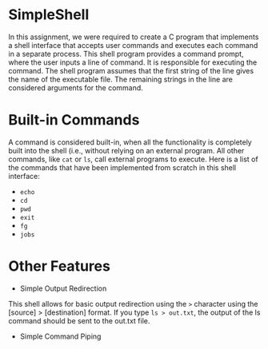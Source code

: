 # SimpleShell

In this assignment, we were required to create a C program that implements a shell interface that 
accepts user commands and executes each command in a separate process. This shell program provides 
a command prompt, where the user inputs a line of command. It is responsible for executing the 
command. The shell program assumes that the first string of the line gives the name of the executable 
file. The remaining strings in the line are considered arguments for the command. 

# Built-in Commands 

A command is considered built-in, when all the functionality is completely built into the shell (i.e., 
without relying on an external program. All other commands, like `cat` or `ls`, call external programs to execute. Here is a list of the commands that have been implemented from scratch in this shell interface: 

- `echo`
- `cd`
- `pwd`
- `exit`
- `fg`
- `jobs`

# Other Features 

- Simple Output Redirection

This shell allows for basic output redirection using the `>` character using the [source] > [destination] format. 
If you type `ls > out.txt`, the output of the ls command should be sent to the out.txt file.

- Simple Command Piping 



